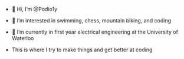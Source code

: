- 👋 Hi, I’m @Podio1y
- 👀 I’m interested in swimming, chess, mountain biking, and coding 
- 🌱 I’m currently in first year electrical engineering at the University of Waterloo

- This is where I try to make things and get better at coding
